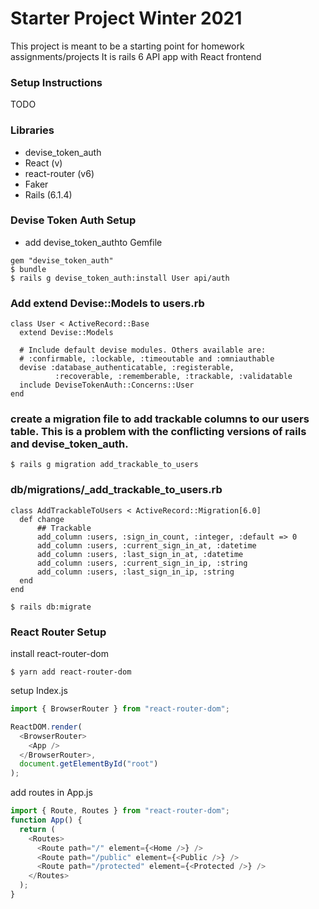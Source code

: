 # Starter Project Winter 2021
This project is meant to be a starting point for homework assignments/projects
It is rails 6 API app with React frontend

### Setup Instructions
TODO

### Libraries
- devise_token_auth
- React (v)
- react-router (v6)
- Faker
- Rails (6.1.4)

### Devise Token Auth Setup
- add devise_token_authto Gemfile
```
gem "devise_token_auth"
$ bundle
$ rails g devise_token_auth:install User api/auth
```
### Add extend Devise::Models to users.rb
```
class User < ActiveRecord::Base
  extend Devise::Models

  # Include default devise modules. Others available are:
  # :confirmable, :lockable, :timeoutable and :omniauthable
  devise :database_authenticatable, :registerable,
          :recoverable, :rememberable, :trackable, :validatable
  include DeviseTokenAuth::Concerns::User
end
``` 
### create a migration file to add trackable columns to our users table. This is a problem with the conflicting versions of rails and devise_token_auth.
``` 
$ rails g migration add_trackable_to_users
```
### db/migrations/_add_trackable_to_users.rb
```
class AddTrackableToUsers < ActiveRecord::Migration[6.0]
  def change
      ## Trackable
      add_column :users, :sign_in_count, :integer, :default => 0
      add_column :users, :current_sign_in_at, :datetime
      add_column :users, :last_sign_in_at, :datetime
      add_column :users, :current_sign_in_ip, :string
      add_column :users, :last_sign_in_ip, :string
  end
end

$ rails db:migrate
```

### React Router Setup
install react-router-dom
```
$ yarn add react-router-dom
```
setup Index.js
``` javascript
import { BrowserRouter } from "react-router-dom";

ReactDOM.render(
  <BrowserRouter>
    <App />
  </BrowserRouter>,
  document.getElementById("root")
);
```
add routes in App.js
```javascript
import { Route, Routes } from "react-router-dom";
function App() {
  return (
    <Routes>
      <Route path="/" element={<Home />} />
      <Route path="/public" element={<Public />} />
      <Route path="/protected" element={<Protected />} />
    </Routes>
  );
}
```


